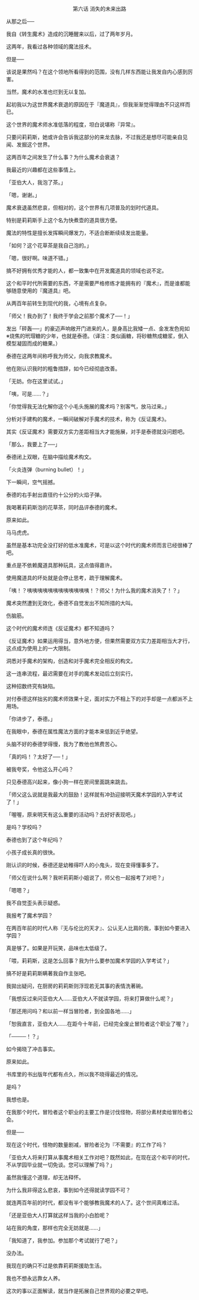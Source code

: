 <p align="center">第六话 消失的未来出路</p>

从那之后──

我自《转生魔术》造成的沉睡醒来以后，过了两年岁月。

这两年，我看过各种领域的魔法技术。

但是──

该说是果然吗？在这个领地所看得到的范围，没有几样东西能让我发自内心感到厉害。

当然，魔术的水准也烂到无以复加。

起初我以为这世界魔术衰退的原因在于『魔道具』，但我渐渐觉得理由不只这样而已。

这个世界的魔术师水准低落的程度，坦白说堪称『异常』。

只要问莉莉斯，她或许会告诉我这部分的来龙去脉，不过我还是想尽可能亲自见闻、发掘这个世界。

这两百年之间发生了什么事？为什么魔术会衰退？

我最近的兴趣都在这些事情上。

「亚伯大人，我泡了茶。」

「嗯，谢谢。」

魔术衰退虽然悲哀，但相对的，这个世界有几项普及的划时代道具。

特别是莉莉斯手上这个名为快煮壶的道具很方便。

魔法的特性是擅长发挥瞬间爆发力，不适合断断续续发出能量。

「如何？这个花草茶是我自己泡的。」

「嗯，很好啊。味道不错。」

搞不好拥有优秀才能的人，都一致集中在开发魔道具的领域也说不定。

这个和平时代所需要的东西，不是需要严格修练才能拥有的『魔术』，而是谁都能够随意使用的『魔道具』吧。

从两百年前转生到现代的我，心境有点复杂。

「师父！我办到了！我终于学会之前那个魔术了──！」

发出「砰轰──」的豪迈声响敞开门进来的人，是身高比我矮一点、金发发色宛如※烧焦的玳瑁糖的少年，也就是泰德。（译注：类似画糖，将砂糖熬成糖浆，倒入模型凝固而成的糖果。）

泰德在这两年间称呼我为师父，向我求教魔术。

他在刚认识我时的粗鲁措辞，如今已经彻底改善。

「无妨。你在这里试试。」

「咦，可是……？」

「你觉得我无法化解你这个小毛头施展的魔术吗？别客气，放马过来。」

分析对手建构的魔术，一瞬间破解对手魔术的技术，称为《反证魔术》。

其实《反证魔术》需要双方实力差距相当大才能施展，对手是泰德就没问题吧。

「那么，我要上了──」

泰德闭上双眼，在脑中描绘魔术构文。

「火炎连弹（burning bullet）！」

下一瞬间，空气摇撼。

泰德的右手射出直径约十公分的火焰子弹。

我喝著莉莉斯泡的花草茶，同时品评泰德的魔术。

原来如此。

马马虎虎。

虽然是基本功完全没打好的低水准魔术，可是以这个时代的魔术师而言已经很棒了吧。

重点是不依赖魔道具那种玩具，这点值得嘉许。

使用魔道具的坏处就是会停止思考，疏于理解魔术。

「咦！？咦咦咦咦咦咦咦咦咦咦咦咦！？师父！为什么我的魔术消失了！？」

魔术突然遭到无效化，泰德不自觉发出不知所措的大叫。

伤脑筋。

这个时代的魔术师连《反证魔术》都不知道吗？

《反证魔术》如果运用得当，意外地方便，但果然需要双方实力差距相当大才行，这点成为使用上的一大限制。

洞悉对手魔术的架构，创造和对手魔术完全相反的构文。

这一连串流程，最迟需要在对手的魔术发动后立刻实行。

这种招数终究有缺陷。

对付泰德这样拙劣的魔术师效果十足，面对实力不相上下的对手却是一点都派不上用场。

「你进步了，泰德。」

在我眼中，泰德在属性魔法方面的才能本来低到近乎绝望。

头脑不好的泰德学得慢，我为了教他也煞费苦心。

「真的吗！？太好了──！」

被我夸奖，令他这么开心吗？

只见泰德高兴起来，像小狗一样在房间里面跳来跳去。

「师父这么说就是我最大的鼓励！这样就有冲劲迎接明天魔术学园的入学考试了！」

「喔喔，原来明天有这么重要的活动吗？去好好表现吧。」

是吗？学校吗？

泰德也到了这个年纪吗？

小孩子成长真的很快。

刚认识的时候，泰德还是幼稚得吓人的小鬼头，现在变得懂事多了。

「师父在说什么啊？我听莉莉斯小姐说了，师父也一起报考了对吧？」

「嗯嗯？」

我不自觉歪头表示疑惑。

我报考了魔术学园？

在两百年前的时代人称『无与伦比的天才』、公认无人比肩的我，事到如今要进入学园？

真是够了。如果是开玩笑，品味也太低级了。

「喂，莉莉斯，这是怎么回事？我为什么要参加魔术学园的入学考试？」

搞不好是莉莉斯瞒著我自作主张吧。

我拋出疑问，在厨房的莉莉斯则浮现若无其事的表情洗著碗。

「我想反过来问亚伯大人……亚伯大人不就读学园，将来打算做什么呢？」

「那还用问吗？和以前一样当冒险者，到全国各地……」

「恕我直言，亚伯大人……在距今十年前，已经完全废止冒险者这个职业了喔？」

「────！？」

如今揭晓了冲击事实。

原来如此。

书库里的书出版年代都有点久，所以我不晓得最近的情况。

是吗？

我想也是。

在我那个时代，冒险者这个职业的主要工作是讨伐怪物，将部分素材卖给冒险者公会。

但是──

现在这个时代，怪物的数量剧减，冒险者沦为『不需要』的工作了吗？

「亚伯大人将来打算从事魔术相关工作对吧？既然如此，在现在这个和平的时代，不从学园毕业就一切免谈。您可以理解了吗？」

虽然我懂这个道理，却无法释怀。

为什么我非得这么悲哀，事到如今还得就读学园不可？

就连两百年前的时代，都没有半个能够教我魔术的人了。这个世间真难过活。

「还是亚伯大人打算就这样当我的小白脸呢？

站在我的角度，那样也完全无妨就是……」

「我知道了，我参加。参加那个考试就行了吧？」

没办法。

我现在的确只不过是依靠莉莉斯援助生活。

我也不想永远靠女人养。

这次的事以正面解读，就当作是拓展自己世界观的必要之举吧。

